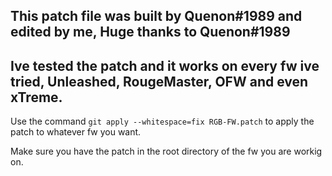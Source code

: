
## This patch file was built by Quenon#1989 and edited by me, Huge thanks to Quenon#1989



 ## Ive tested the patch and it works on every fw ive tried, Unleashed, RougeMaster, OFW and even xTreme.
 
 
 
 Use the command `git apply --whitespace=fix RGB-FW.patch` to apply the patch to whatever fw you want.
 
 Make sure you have the patch in the root directory of the fw you are workig on.
